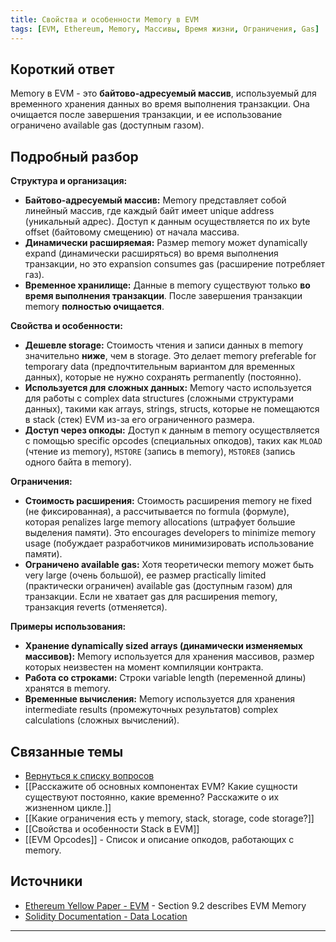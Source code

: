 ```yaml
---
title: Свойства и особенности Memory в EVM
tags: [EVM, Ethereum, Memory, Массивы, Время жизни, Ограничения, Gas]
---
```


## Короткий ответ

Memory в EVM - это **байтово-адресуемый массив**, используемый для временного хранения данных во время выполнения транзакции. Она очищается после завершения транзакции, и ее использование ограничено available gas (доступным газом).


## Подробный разбор


**Структура и организация:**

* **Байтово-адресуемый массив:** Memory представляет собой линейный массив, где каждый байт имеет unique address (уникальный адрес). Доступ к данным осуществляется по их byte offset (байтовому смещению) от начала массива.
* **Динамически расширяемая:** Размер memory может dynamically expand (динамически расширяться) во время выполнения транзакции, но это expansion consumes gas (расширение потребляет газ).
* **Временное хранилище:** Данные в memory существуют только  **во время выполнения транзакции**. После завершения транзакции memory  **полностью очищается**.


**Свойства и особенности:**

* **Дешевле storage:**  Стоимость чтения и записи данных в memory значительно **ниже**, чем в storage.  Это делает memory  preferable for temporary data (предпочтительным вариантом для временных данных), которые не нужно сохранять permanently (постоянно).
* **Используется для сложных данных:** Memory часто используется для работы с complex data structures (сложными структурами данных), такими как arrays, strings, structs,  которые не помещаются в stack (стек) EVM из-за его ограниченного размера.
* **Доступ через опкоды:** Доступ к данным в memory осуществляется с помощью specific opcodes (специальных опкодов), таких как `MLOAD` (чтение из memory), `MSTORE` (запись в memory), `MSTORE8` (запись одного байта в memory).


**Ограничения:**

* **Стоимость расширения:**  Стоимость расширения memory не fixed (не фиксированная), а рассчитывается по formula (формуле),  которая penalizes large memory allocations (штрафует большие выделения памяти). Это encourages developers to minimize memory usage (побуждает разработчиков минимизировать использование памяти).
* **Ограничено available gas:**  Хотя теоретически memory может быть very large (очень большой), ее размер practically limited (практически ограничен) available gas (доступным газом) для транзакции.  Если не хватает gas для расширения memory,  транзакция  reverts (отменяется).


**Примеры использования:**

* **Хранение dynamically sized arrays (динамически изменяемых массивов):**  Memory используется для хранения массивов, размер которых неизвестен на момент компиляции контракта.
* **Работа со строками:**  Строки variable length (переменной длины)  хранятся в memory.
* **Временные вычисления:** Memory используется для хранения intermediate results (промежуточных результатов)  complex calculations (сложных вычислений).



## Связанные темы

* [Вернуться к списку вопросов](4.%20Список%20вопросов.md)
* [[Расскажите об основных компонентах EVM? Какие сущности существуют постоянно, какие временно? Расскажите о их жизненном цикле.]]
* [[Какие ограничения есть у memory, stack, storage, code storage?]]
* [[Свойства и особенности Stack в EVM]]
* [[EVM Opcodes]] - Список и описание опкодов, работающих с memory.



## Источники

* [Ethereum Yellow Paper - EVM](https://ethereum.github.io/yellowpaper/paper.pdf#page=14) - Section 9.2 describes EVM Memory
* [Solidity Documentation - Data Location](https://docs.soliditylang.org/en/v0.8.20/internals/layout_in_memory.html)


---